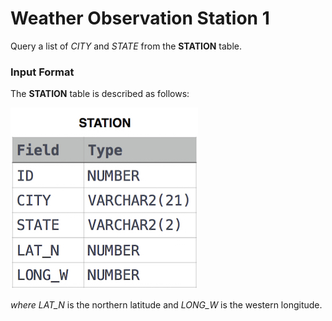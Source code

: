# Weather Observation Station 1
Query a list of *CITY* and *STATE* from the **STATION** table.
### Input Format
The **STATION** table is described as follows:

![STATION Table](image.jpg)

*where LAT_N* is the northern latitude and *LONG_W* is the western longitude.
